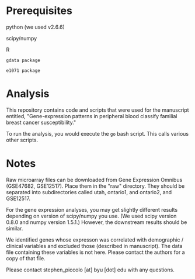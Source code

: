 Prerequisites
====

  python (we used v2.6.6)

  scipy/numpy

  R

    gdata package

    e1071 package

Analysis
====

This repository contains code and scripts that were used for the manuscript entitled, "Gene-expression patterns in peripheral blood classify familial breast cancer susceptibility."

To run the analysis, you would execute the ```go``` bash script. This calls various other scripts.

Notes
====

Raw microarray files can be downloaded from Gene Expression Omnibus (GSE47682, GSE12517). Place them in the "raw" directory. They should be separated into subdirectories called utah, ontario1, and ontario2, and GSE12517.

For the gene expression analyses, you may get slightly different results depending on version of scipy/numpy you use. (We used scipy version 0.8.0 and numpy version 1.5.1.) However, the downstream results should be similar.

We identified genes whose expresson was correlated with demographic / clinical variables and excluded those (described in manuscript). The data file containing these variables is not here. Please contact the authors for a copy of that file.

Please contact stephen_piccolo [at] byu [dot] edu with any questions.
